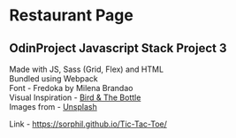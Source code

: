 # Restaurant Page
## OdinProject Javascript Stack Project 3
Made with JS, Sass (Grid, Flex) and HTML  
Bundled using Webpack  
Font - Fredoka by Milena Brandao   
Visual Inspiration - [Bird & The Bottle](https://www.birdandthebottle.com/)    
Images from - [Unsplash](https://unsplash.com/)  

Link - https://sorphil.github.io/Tic-Tac-Toe/
